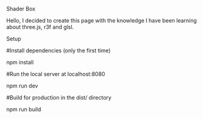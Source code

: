 Shader Box

Hello, I decided to create this page with the knowledge I have been learning about three.js, r3f and glsl.

Setup 

#Install dependencies (only the first time)

npm install

#Run the local server at localhost:8080

npm run dev

#Build for production in the dist/ directory

npm run build
